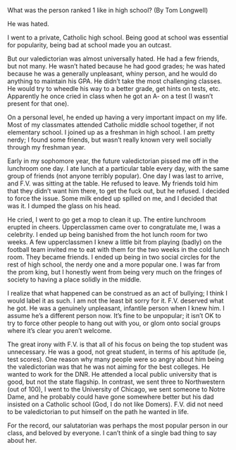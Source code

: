 What was the person ranked 1 like in high school? (By Tom Longwell)

He was hated. 

I went to a private, Catholic high school. Being good at school was essential for popularity, being bad at school made you an outcast.

But our valedictorian was almost universally hated. He had a few friends, but not many. He wasn’t hated because he had good grades; he was hated because he was a generally unpleasant, whiny person, and he would do anything to maintain his GPA. He didn’t take the most challenging classes. He would try to wheedle his way to a better grade, get hints on tests, etc. Apparently he once cried in class when he got an A- on a test (I wasn’t present for that one).

On a personal level, he ended up having a very important impact on my life. Most of my classmates attended Catholic middle school together, if not elementary school. I joined up as a freshman in high school. I am pretty nerdy; I found some friends, but wasn’t really known very well socially through my freshman year.

Early in my sophomore year, the future valedictorian pissed me off in the lunchroom one day. I ate lunch at a particular table every day, with the same group of friends (not anyone terribly popular). One day I was last to arrive, and F.V. was sitting at the table. He refused to leave. My friends told him that they didn’t want him there, to get the fuck out, but he refused. I decided to force the issue. Some milk ended up spilled on me, and I decided that was it. I dumped the glass on his head.

He cried, I went to go get a mop to clean it up. The entire lunchroom erupted in cheers. Upperclassmen came over to congratulate me, I was a celebrity. I ended up being banished from the hot lunch room for two weeks. A few upperclassmen I knew a little bit from playing (badly) on the football team invited me to eat with them for the two weeks in the cold lunch room. They became friends. I ended up being in two social circles for the rest of high school, the nerdy one and a more popular one. I was far from the prom king, but I honestly went from being very much on the fringes of society to having a place solidly in the middle.

I realize that what happened can be construed as an act of bullying; I think I would label it as such. I am not the least bit sorry for it. F.V. deserved what he got. He was a genuinely unpleasant, infantile person when I knew him. I assume he’s a different person now. It’s fine to be unpopular; it isn’t OK to try to force other people to hang out with you, or glom onto social groups where it’s clear you aren’t welcome.

The great irony with F.V. is that all of his focus on being the top student was unnecessary. He was a good, not great student, in terms of his aptitude (ie, test scores). One reason why many people were so angry about him being the valedictorian was that he was not aiming for the best colleges. He wanted to work for the DNR. He attended a local public university that is good, but not the state flagship. In contrast, we sent three to Northwestern (out of 100), I went to the University of Chicago, we sent someone to Notre Dame, and he probably could have gone somewhere better but his dad insisted on a Catholic school (God, I do not like Domers). F.V. did not need to be valedictorian to put himself on the path he wanted in life.

For the record, our salutatorian was perhaps the most popular person in our class, and beloved by everyone. I can’t think of a single bad thing to say about her.